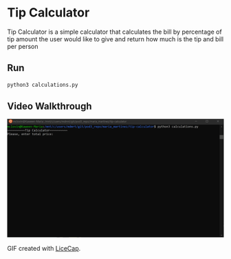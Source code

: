 # Tip Calculator

Tip Calculator is a simple calculator that calculates the bill by percentage of tip amount the user would like to give and return how much is the tip and bill per person

## Run

```bash
python3 calculations.py
```
## Video Walkthrough
<img src='tip-calculator.gif' title='Video Walkthrough' width='' alt='Video Walkthrough' />

GIF created with [LiceCap](http://www.cockos.com/licecap/).

